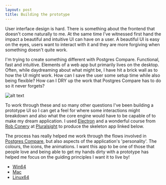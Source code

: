 ```yaml
---
layout: post
title: Building the prototype
---
```


User interface design is hard. There is something about the frontend that doesn't come naturally to me. At the same time I've witnessed first hand the impact a beautiful and intuitive UI can have on a user. A beautiful UI is easy on the eyes, users want to interact with it and they are more forgiving when something doesn't quite work.

I'm trying to create something different with Postgres Compare. Functional, fast and intuitive. Elements of a web app but primarily lives on the desktop. Often, while daydreaming about what might be, I have hit a brick wall as to how the UI might work. How can I save the user some setup time while also being flexible? How can I DRY up the work that Postgres Compare has to do so it never forgets? 

![alt text](../img/pg_compare.png "Postgres Compare prototype screenshot")

To work through these and so many other questions I've been building a prototype UI so I can get a feel for where some interactions might breakdown and also what the core engine would have to be capable of to make my dream application. I used [Electron](http://electron.atom.io) and a wonderful course from [Rob Conery](https://www.twitter.com/robconery) at [Pluralsight](https://app.pluralsight.com/library/courses/electron-playbook/table-of-contents) to produce the skeleton app linked below.

The process has really helped me work through the flows involved in [Postgres Compare](http://www.postgrescompare.com), but also aspects of the application's 'personality'. The colours, the icons, the animations. I want this app to be one of those that people love and being able to get my hands dirty with a prototype has helped me focus on the guiding principles I want it to live by!

* [Win64](https://drive.google.com/open?id=0B3SuQPH12XXtdUpyUmVnSDVROU0)
* [Mac](https://drive.google.com/open?id=0B3SuQPH12XXtMjNjX0ljNG4tblU)
* [Linux64](https://drive.google.com/file/d/0B3SuQPH12XXtSURZTG54cmNndWM/view?usp=sharing)
